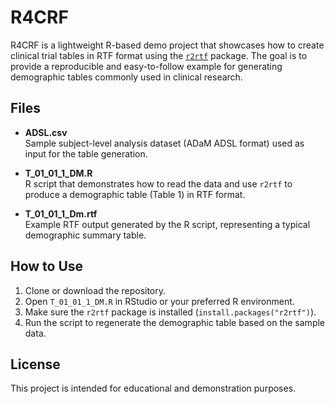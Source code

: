 # R4CRF

R4CRF is a lightweight R-based demo project that showcases how to create clinical trial tables in RTF format using the [`r2rtf`](https://github.com/phuse-org/r2rtf) package. The goal is to provide a reproducible and easy-to-follow example for generating demographic tables commonly used in clinical research.

## Files

- **ADSL.csv**  
  Sample subject-level analysis dataset (ADaM ADSL format) used as input for the table generation.

- **T_01_01_1_DM.R**  
  R script that demonstrates how to read the data and use `r2rtf` to produce a demographic table (Table 1) in RTF format.

- **T_01_01_1_Dm.rtf**  
  Example RTF output generated by the R script, representing a typical demographic summary table.

## How to Use

1. Clone or download the repository.
2. Open `T_01_01_1_DM.R` in RStudio or your preferred R environment.
3. Make sure the `r2rtf` package is installed (`install.packages("r2rtf")`).
4. Run the script to regenerate the demographic table based on the sample data.

## License

This project is intended for educational and demonstration purposes.
